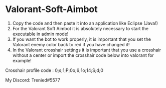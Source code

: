 # Valorant-Soft-Aimbot

1. Copy the code and then paste it into an application like Eclipse (Java!)
2. For the Valorant Soft Aimbot it is absolutely necessary to start the executable in admin mode!
3. If you want the bot to work properly, it is important that you set the Valorant enemy color back to red if you have changed it!
4. In the Valorant crosshair settings it is important that you use a crosshair without a center or import the crosshair code below into valorant for example! 

Crosshair profile code : 0;s;1;P;0o;6;1o;14;S;d;0

My Discord: Trenied#5577

